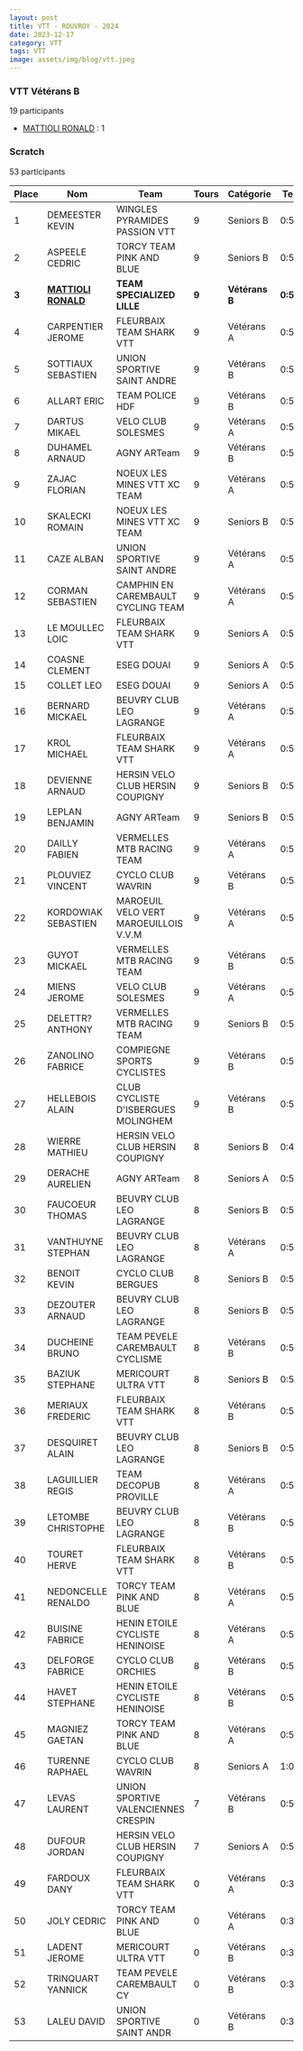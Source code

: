```yaml
---
layout: post
title: VTT - ROUVROY - 2024
date: 2023-12-17
category: VTT
tags: VTT
image: assets/img/blog/vtt.jpeg
---
```


### VTT Vétérans B
19 participants
- [MATTIOLI RONALD](https://teamspecializedlille.github.io/works/mattiolironald) : 1

### Scratch
53 participants

| Place | Nom | Team | Tours | Catégorie | Temps |
|---|---|---|---|---|---|
| 1 | DEMEESTER KEVIN | WINGLES PYRAMIDES PASSION VTT | 9 | Seniors B | 0:52:36 | 
| 2 | ASPEELE CEDRIC | TORCY TEAM PINK AND BLUE | 9 | Seniors B | 0:52:39 | 
| **3** | **[MATTIOLI RONALD](https://teamspecializedlille.github.io/works/mattiolironald)** | **TEAM SPECIALIZED LILLE** | **9** | **Vétérans B** | **0:53:39** | 
| 4 | CARPENTIER JEROME | FLEURBAIX TEAM SHARK VTT | 9 | Vétérans A | 0:53:40 | 
| 5 | SOTTIAUX SEBASTIEN | UNION SPORTIVE SAINT ANDRE | 9 | Vétérans B | 0:53:53 | 
| 6 | ALLART ERIC | TEAM POLICE HDF | 9 | Vétérans B | 0:53:55 | 
| 7 | DARTUS MIKAEL | VELO CLUB SOLESMES | 9 | Vétérans A | 0:54:11 | 
| 8 | DUHAMEL ARNAUD | AGNY ARTeam | 9 | Vétérans B | 0:54:17 | 
| 9 | ZAJAC FLORIAN | NOEUX LES MINES VTT XC TEAM | 9 | Vétérans A | 0:54:30 | 
| 10 | SKALECKI ROMAIN | NOEUX LES MINES VTT XC TEAM | 9 | Seniors B | 0:55:19 | 
| 11 | CAZE ALBAN | UNION SPORTIVE SAINT ANDRE | 9 | Vétérans A | 0:55:38 | 
| 12 | CORMAN SEBASTIEN | CAMPHIN EN CAREMBAULT CYCLING TEAM | 9 | Vétérans A | 0:56:16 | 
| 13 | LE MOULLEC LOIC | FLEURBAIX TEAM SHARK VTT | 9 | Seniors A | 0:56:37 | 
| 14 | COASNE CLEMENT | ESEG DOUAI | 9 | Seniors A | 0:56:50 | 
| 15 | COLLET LEO | ESEG DOUAI | 9 | Seniors A | 0:56:50 | 
| 16 | BERNARD MICKAEL | BEUVRY CLUB LEO LAGRANGE | 9 | Vétérans A | 0:56:54 | 
| 17 | KROL MICHAEL | FLEURBAIX TEAM SHARK VTT | 9 | Vétérans A | 0:57:14 | 
| 18 | DEVIENNE ARNAUD | HERSIN VELO CLUB HERSIN COUPIGNY | 9 | Seniors B | 0:57:50 | 
| 19 | LEPLAN BENJAMIN | AGNY ARTeam | 9 | Seniors B | 0:57:58 | 
| 20 | DAILLY FABIEN | VERMELLES MTB RACING TEAM | 9 | Vétérans A | 0:58:8 | 
| 21 | PLOUVIEZ VINCENT | CYCLO CLUB WAVRIN | 9 | Vétérans B | 0:58:37 | 
| 22 | KORDOWIAK SEBASTIEN | MAROEUIL VELO VERT MAROEUILLOIS V.V.M | 9 | Vétérans A | 0:58:52 | 
| 23 | GUYOT MICKAEL | VERMELLES MTB RACING TEAM | 9 | Vétérans B | 0:58:55 | 
| 24 | MIENS JEROME | VELO CLUB SOLESMES | 9 | Vétérans A | 0:59:29 | 
| 25 | DELETTR? ANTHONY | VERMELLES MTB RACING TEAM | 9 | Seniors B | 0:59:35 | 
| 26 | ZANOLINO FABRICE | COMPIEGNE SPORTS CYCLISTES | 9 | Vétérans B | 0:59:40 | 
| 27 | HELLEBOIS ALAIN | CLUB CYCLISTE D'ISBERGUES MOLINGHEM | 9 | Vétérans B | 0:59:59 | 
| 28 | WIERRE MATHIEU | HERSIN VELO CLUB HERSIN COUPIGNY | 8 | Seniors B | 0:49:42 | 
| 29 | DERACHE AURELIEN | AGNY ARTeam | 8 | Seniors A | 0:52:41 | 
| 30 | FAUCOEUR THOMAS | BEUVRY CLUB LEO LAGRANGE | 8 | Seniors B | 0:52:48 | 
| 31 | VANTHUYNE STEPHAN | BEUVRY CLUB LEO LAGRANGE | 8 | Vétérans A | 0:53:4 | 
| 32 | BENOIT KEVIN | CYCLO CLUB BERGUES | 8 | Seniors B | 0:53:22 | 
| 33 | DEZOUTER ARNAUD | BEUVRY CLUB LEO LAGRANGE | 8 | Seniors B | 0:53:43 | 
| 34 | DUCHEINE BRUNO | TEAM PEVELE CAREMBAULT CYCLISME | 8 | Vétérans B | 0:53:45 | 
| 35 | BAZIUK STEPHANE | MERICOURT ULTRA VTT | 8 | Seniors B | 0:53:54 | 
| 36 | MERIAUX FREDERIC | FLEURBAIX TEAM SHARK VTT | 8 | Vétérans B | 0:54:9 | 
| 37 | DESQUIRET ALAIN | BEUVRY CLUB LEO LAGRANGE | 8 | Seniors B | 0:55:1 | 
| 38 | LAGUILLIER REGIS | TEAM DECOPUB PROVILLE | 8 | Vétérans A | 0:55:10 | 
| 39 | LETOMBE CHRISTOPHE | BEUVRY CLUB LEO LAGRANGE | 8 | Vétérans B | 0:55:47 | 
| 40 | TOURET HERVE | FLEURBAIX TEAM SHARK VTT | 8 | Vétérans B | 0:56:23 | 
| 41 | NEDONCELLE RENALDO | TORCY TEAM PINK AND BLUE | 8 | Vétérans A | 0:56:25 | 
| 42 | BUISINE FABRICE | HENIN ETOILE CYCLISTE HENINOISE | 8 | Vétérans A | 0:56:29 | 
| 43 | DELFORGE FABRICE | CYCLO CLUB ORCHIES | 8 | Vétérans B | 0:56:54 | 
| 44 | HAVET STEPHANE | HENIN ETOILE CYCLISTE HENINOISE | 8 | Vétérans B | 0:57:18 | 
| 45 | MAGNIEZ GAETAN | TORCY TEAM PINK AND BLUE | 8 | Vétérans A | 0:59:29 | 
| 46 | TURENNE RAPHAEL | CYCLO CLUB WAVRIN | 8 | Seniors A | 1:0:29 | 
| 47 | LEVAS LAURENT | UNION SPORTIVE VALENCIENNES CRESPIN | 7 | Vétérans B | 0:52:40 | 
| 48 | DUFOUR JORDAN | HERSIN VELO CLUB HERSIN COUPIGNY | 7 | Seniors A | 0:56:26 | 
| 49 | FARDOUX DANY | FLEURBAIX TEAM SHARK VTT | 0 | Vétérans A | 0:38:53 | 
| 50 | JOLY CEDRIC | TORCY TEAM PINK AND BLUE | 0 | Vétérans A | 0:38:53 | 
| 51 | LADENT JEROME | MERICOURT ULTRA VTT | 0 | Vétérans B | 0:38:53 | 
| 52 | TRINQUART YANNICK | TEAM PEVELE CAREMBAULT CY | 0 | Vétérans B | 0:38:53 | 
| 53 | LALEU DAVID | UNION SPORTIVE SAINT ANDR | 0 | Vétérans B | 0:38:53 | 
